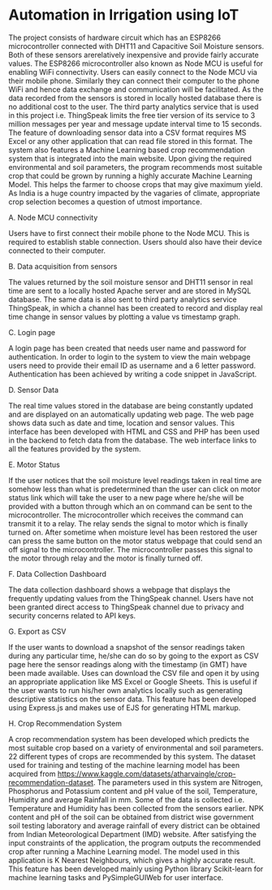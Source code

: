 # Automation in Irrigation using IoT
The project consists of hardware circuit which has an
ESP8266 microcontroller connected with DHT11 and Capacitive Soil Moisture sensors. 
Both of these sensors arerelatively inexpensive and provide fairly accurate values. 
The ESP8266 microcontroller also known as Node MCU is useful
for enabling WiFi connectivity. Users can easily connect to the
Node MCU via their mobile phone. Similarly they can connect
their computer to the phone WiFi and hence data exchange and
communication will be facilitated. As the data recorded from
the sensors is stored in locally hosted database there is no
additional cost to the user. The third party analytics service
that is used in this project i.e. ThingSpeak limits the free
tier version of its service to 3 million messages per year and
message update interval time to 15 seconds. The feature of
downloading sensor data into a CSV format requires MS Excel
or any other application that can read file stored in this format.
The system also features a Machine Learning
based crop recommendation system that is integrated into the
main website. Upon giving the required environmental and
soil parameters, the program recommends most suitable crop
that could be grown by running a highly accurate Machine
Learning Model. This helps the farmer to choose crops that
may give maximum yield. As India is a huge country impacted
by the vagaries of climate, appropriate crop selection becomes
a question of utmost importance.

A. Node MCU connectivity

Users have to first connect their mobile phone to the Node
MCU. This is required to establish stable connection. Users
should also have their device connected to their computer.

B. Data acquisition from sensors

The values returned by the soil moisture sensor and DHT11
sensor in real time are sent to a locally hosted Apache server
and are stored in MySQL database. The same data is also sent
to third party analytics service ThingSpeak, in which a channel
has been created to record and display real time change in
sensor values by plotting a value vs timestamp graph.

C. Login page

A login page has been created that needs user name and
password for authentication. In order to login to the system to
view the main webpage users need to provide their email ID
as username and a 6 letter password. Authentication has been
achieved by writing a code snippet in JavaScript.

D. Sensor Data

The real time values stored in the database are being
constantly updated and are displayed on an automatically
updating web page. The web page shows data such as date
and time, location and sensor values. This interface has been
developed with HTML and CSS and PHP has been used in
the backend to fetch data from the database. The web interface
links to all the features provided by the system.

E. Motor Status

If the user notices that the soil moisture level readings taken
in real time are somehow less than what is predetermined
than the user can click on motor status link which will
take the user to a new page where he/she will be provided
with a button through which an on command can be sent to
the microcontroller. The microcontroller which receives the
command can transmit it to a relay. The relay sends the signal
to motor which is finally turned on. After sometime when
moisture level has been restored the user can press the same
button on the motor status webpage that could send an off
signal to the microcontroller. The microcontroller passes this
signal to the motor through relay and the motor is finally
turned off.

F. Data Collection Dashboard

The data collection dashboard shows a webpage that displays the frequently updating values from the ThingSpeak
channel. Users have not been granted direct access to ThingSpeak channel due to privacy and security concerns related to
API keys.

G. Export as CSV

If the user wants to download a snapshot of the sensor
readings taken during any particular time, he/she can do so
by going to the export as CSV page here the sensor readings
along with the timestamp (in GMT) have been made available.
Uses can download the CSV file and open it by using an
appropriate application like MS Excel or Google Sheets. This
is useful if the user wants to run his/her own analytics locally
such as generating descriptive statistics on the sensor data.
This feature has been developed using Express.js and makes
use of EJS for generating HTML markup.

H. Crop Recommendation System

A crop recommendation system has been developed which predicts the most suitable crop based on a variety of environmental and soil parameters. 22 different types of crops are recommended by this system. The dataset used for training and testing of the machine learning model has been acquired from https://www.kaggle.com/datasets/atharvaingle/crop-recommendation-dataset. The parameters used in this system are Nitrogen, Phosphorus and Potassium content and pH value of the soil, Temperature, Humidity and average Rainfall in mm. Some of the data is collected i.e. Temperature and Humidity has been collected from the sensors earlier. NPK content and pH of the soil can be obtained from district wise government soil testing laboratory and average rainfall of every district can be obtained from Indian Meteorological Department (IMD) website. After satisfying the input constraints of the application, the program outputs the recommended crop after running a Machine Learning model. The model used in this application is K Nearest Neighbours, which gives a highly accurate result. This feature has been developed mainly using Python library Scikit-learn for machine learning tasks and PySimpleGUIWeb for user interface.
